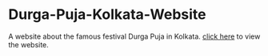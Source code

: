 # Durga-Puja-Kolkata-Website
A website about the famous festival Durga Puja in Kolkata.
<a href="https://avirup-cs.github.io/Durga-Puja-Kolkata-Website/">click here<a> to view the website.
